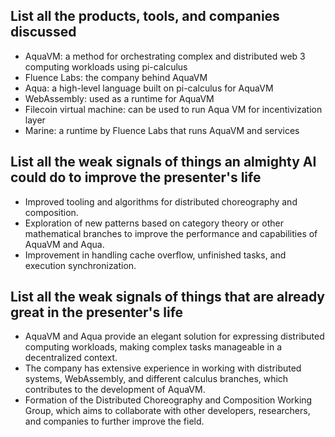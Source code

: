 ## List all the products, tools, and companies discussed

- AquaVM: a method for orchestrating complex and distributed web 3 computing workloads using pi-calculus
- Fluence Labs: the company behind AquaVM
- Aqua: a high-level language built on pi-calculus for AquaVM
- WebAssembly: used as a runtime for AquaVM
- Filecoin virtual machine: can be used to run Aqua VM for incentivization layer
- Marine: a runtime by Fluence Labs that runs AquaVM and services

## List all the weak signals of things an almighty AI could do to improve the presenter's life

- Improved tooling and algorithms for distributed choreography and composition.
- Exploration of new patterns based on category theory or other mathematical branches to improve the performance and capabilities of AquaVM and Aqua.
- Improvement in handling cache overflow, unfinished tasks, and execution synchronization.

## List all the weak signals of things that are already great in the presenter's life

- AquaVM and Aqua provide an elegant solution for expressing distributed computing workloads, making complex tasks manageable in a decentralized context.
- The company has extensive experience in working with distributed systems, WebAssembly, and different calculus branches, which contributes to the development of AquaVM.
- Formation of the Distributed Choreography and Composition Working Group, which aims to collaborate with other developers, researchers, and companies to further improve the field.